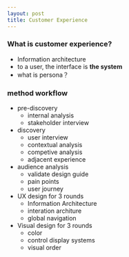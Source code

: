 ```yaml
---
layout: post
title: Customer Experience
---
```



### What is customer experience?
- Information architecture 
- to a user, the interface is **the system**
- what is persona？


### method workflow
- pre-discovery
  - internal analysis
  - stakeholder interview
- discovery
  - user interview
  - contextual analysis
  - competive analysis
  - adjacent experience
- audience analysis
  - validate design guide
  - pain points
  - user journey
- UX design for 3 rounds
  - Information Architecture
  - interation architure
  - global navigation
- Visual design for 3 rounds
  - color
  - control display systems
  - visual order
